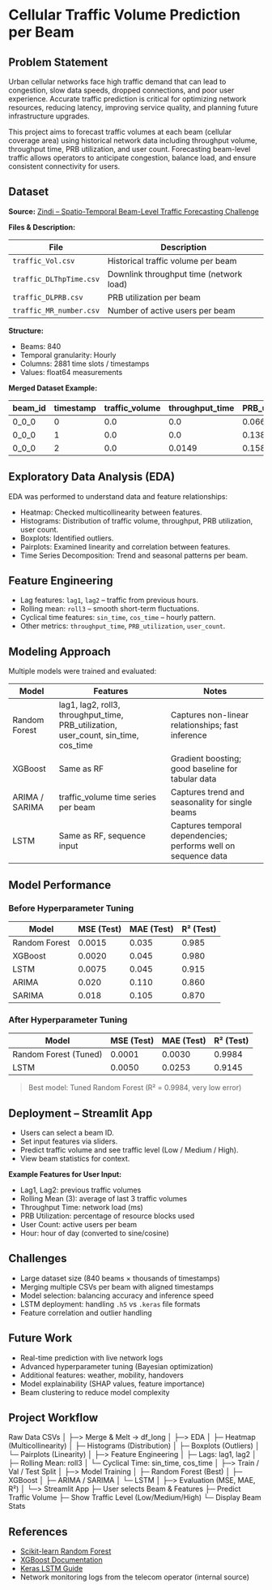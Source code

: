 # Cellular Traffic Volume Prediction per Beam

## Problem Statement

Urban cellular networks face high traffic demand that can lead to congestion, slow data speeds, dropped connections, and poor user experience. Accurate traffic prediction is critical for optimizing network resources, reducing latency, improving service quality, and planning future infrastructure upgrades.

This project aims to forecast traffic volumes at each beam (cellular coverage area) using historical network data including throughput volume, throughput time, PRB utilization, and user count. Forecasting beam-level traffic allows operators to anticipate congestion, balance load, and ensure consistent connectivity for users.

## Dataset

**Source:** [Zindi – Spatio-Temporal Beam-Level Traffic Forecasting Challenge](https://zindi.africa/competitions/spatio-temporal-beam-level-traffic-forecasting-challenge/data)

**Files & Description:**

| File                     | Description                                |
|--------------------------|--------------------------------------------|
| `traffic_Vol.csv`        | Historical traffic volume per beam         |
| `traffic_DLThpTime.csv`  | Downlink throughput time (network load)    |
| `traffic_DLPRB.csv`      | PRB utilization per beam                    |
| `traffic_MR_number.csv`  | Number of active users per beam             |

**Structure:**

- Beams: 840
- Temporal granularity: Hourly
- Columns: 2881 time slots / timestamps
- Values: float64 measurements

**Merged Dataset Example:**

| beam_id | timestamp | traffic_volume | throughput_time | PRB_utilization | user_count |
|---------|-----------|----------------|----------------|----------------|------------|
| 0_0_0   | 0         | 0.0            | 0.0            | 0.0667         | 0.0        |
| 0_0_0   | 1         | 0.0            | 0.0            | 0.1389         | 0.0        |
| 0_0_0   | 2         | 0.0            | 0.0149         | 0.1589         | 0.1735     |

## Exploratory Data Analysis (EDA)

EDA was performed to understand data and feature relationships:

- Heatmap: Checked multicollinearity between features.
- Histograms: Distribution of traffic volume, throughput, PRB utilization, user count.
- Boxplots: Identified outliers.
- Pairplots: Examined linearity and correlation between features.
- Time Series Decomposition: Trend and seasonal patterns per beam.

## Feature Engineering

- Lag features: `lag1`, `lag2` – traffic from previous hours.
- Rolling mean: `roll3` – smooth short-term fluctuations.
- Cyclical time features: `sin_time`, `cos_time` – hourly pattern.
- Other metrics: `throughput_time`, `PRB_utilization`, `user_count`.

## Modeling Approach

Multiple models were trained and evaluated:

| Model       | Features                                      | Notes                                         |
|------------|-----------------------------------------------|-----------------------------------------------|
| Random Forest | lag1, lag2, roll3, throughput_time, PRB_utilization, user_count, sin_time, cos_time | Captures non-linear relationships; fast inference |
| XGBoost     | Same as RF                                   | Gradient boosting; good baseline for tabular data |
| ARIMA / SARIMA | traffic_volume time series per beam        | Captures trend and seasonality for single beams |
| LSTM        | Same as RF, sequence input                   | Captures temporal dependencies; performs well on sequence data |

## Model Performance

### Before Hyperparameter Tuning

| Model         | MSE (Test) | MAE (Test) | R² (Test) |
|---------------|------------|------------|-----------|
| Random Forest | 0.0015     | 0.035      | 0.985     |
| XGBoost       | 0.0020     | 0.045      | 0.980     |
| LSTM          | 0.0075     | 0.045      | 0.915     |
| ARIMA         | 0.020      | 0.110      | 0.860     |
| SARIMA        | 0.018      | 0.105      | 0.870     |

### After Hyperparameter Tuning

| Model                 | MSE (Test) | MAE (Test) | R² (Test) |
|-----------------------|------------|------------|-----------|
| Random Forest (Tuned) | 0.0001     | 0.0030     | 0.9984    |
| LSTM                  | 0.0050     | 0.0253     | 0.9145    |

> Best model: Tuned Random Forest (R² = 0.9984, very low error)

## Deployment – Streamlit App

- Users can select a beam ID.
- Set input features via sliders.
- Predict traffic volume and see traffic level (Low / Medium / High).
- View beam statistics for context.

**Example Features for User Input:**

- Lag1, Lag2: previous traffic volumes
- Rolling Mean (3): average of last 3 traffic volumes
- Throughput Time: network load (ms)
- PRB Utilization: percentage of resource blocks used
- User Count: active users per beam
- Hour: hour of day (converted to sine/cosine)

## Challenges

- Large dataset size (840 beams × thousands of timestamps)
- Merging multiple CSVs per beam with aligned timestamps
- Model selection: balancing accuracy and inference speed
- LSTM deployment: handling `.h5` vs `.keras` file formats
- Feature correlation and outlier handling

## Future Work

- Real-time prediction with live network logs
- Advanced hyperparameter tuning (Bayesian optimization)
- Additional features: weather, mobility, handovers
- Model explainability (SHAP values, feature importance)
- Beam clustering to reduce model complexity

## Project Workflow
Raw Data CSVs
│
├─> Merge & Melt → df_long
│
├─> EDA
│ ├─ Heatmap (Multicollinearity)
│ ├─ Histograms (Distribution)
│ ├─ Boxplots (Outliers)
│ └─ Pairplots (Linearity)
│
├─> Feature Engineering
│ ├─ Lags: lag1, lag2
│ ├─ Rolling Mean: roll3
│ └─ Cyclical Time: sin_time, cos_time
│
├─> Train / Val / Test Split
│
├─> Model Training
│ ├─ Random Forest (Best)
│ ├─ XGBoost
│ ├─ ARIMA / SARIMA
│ └─ LSTM
│
├─> Evaluation (MSE, MAE, R²)
│
└─> Streamlit App
├─ User selects Beam & Features
├─ Predict Traffic Volume
├─ Show Traffic Level (Low/Medium/High)
└─ Display Beam Stats


## References

- [Scikit-learn Random Forest](https://scikit-learn.org/stable/modules/ensemble.html#forest)
- [XGBoost Documentation](https://xgboost.readthedocs.io/)
- [Keras LSTM Guide](https://keras.io/api/layers/recurrent_layers/lstm/)
- Network monitoring logs from the telecom operator (internal source)


